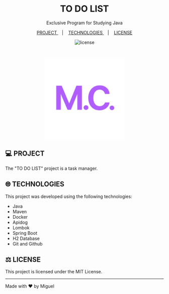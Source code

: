 <h1 align = "center"> TO DO LIST </h1>

<p align = "center">
  Exclusive Program for Studying Java
</p>

<p align = "center">
  <a href = "#project"> PROJECT </a> &nbsp;&nbsp;&nbsp;|&nbsp;&nbsp;&nbsp;
  <a href = "#technologies"> TECHNOLOGIES </a> &nbsp;&nbsp;&nbsp;|&nbsp;&nbsp;&nbsp;
  <a href = "#license"> LICENSE </a>
</p>

<p align = "center">
  <img alt = "license" src = "https://img.shields.io/static/v1?label=license&message=MIT&color=49AA26&labelColor=000000">
</p>

<br>

<p align = "center">
  <img alt = "preview" src = "preview/logo.png" width = "50%">
</p>

## 💻 <a id = "project"></a> PROJECT

The "TO DO LIST" project is a task manager.

## 🌐 <a id = "technologies"></a> TECHNOLOGIES

This project was developed using the following technologies:

- Java
- Maven
- Docker
- Apidog
- Lombok
- Spring Boot
- H2 Database
- Git and Github

## ⚖️ <a id = "license"></a> LICENSE

This project is licensed under the MIT License.

---

Made with ♥ by Miguel
